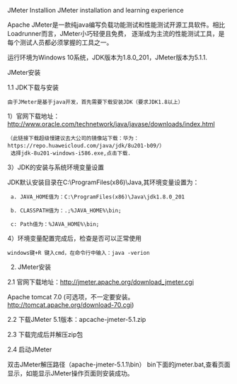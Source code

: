 JMeter Installion
JMeter installation and learning experience

Apache JMeter是一款纯java编写负载功能测试和性能测试开源工具软件。相比Loadrunner而言，JMeter小巧轻便且免费， 逐渐成为主流的性能测试工具，是每个测试人员都必须掌握的工具之一。

运行环境为Windows 10系统，JDK版本为1.8.0_201，JMeter版本为5.1.1.

JMeter安装

1.1 JDK下载与安装

    由于JMeter是基于java开发，首先需要下载安装JDK（要求JDK1.8以上）
    
1）官网下载地址：http://www.oracle.com/technetwork/java/javase/downloads/index.html

    （此链接下载超级慢建议去大公司的镜像站下载：华为：https://repo.huaweicloud.com/java/jdk/8u201-b09/）
     选择jdk-8u201-windows-i586.exe,点击下载.

3）JDK的安装与系统环境变量设置

JDK默认安装目录在C:\ProgramFiles(x86)\Java,其环境变量设置为：
     
     a. JAVA_HOME值为：C:\ProgramFiles(x86)\Java\jdk1.8.0_201
     
     b. CLASSPATH值为：.;%JAVA_HOME%\bin;
     
     c: Path值为：%JAVA_HOME%\bin;
     
4）环境变量配置完成后，检查是否可以正常使用

    windows键+R 键入cmd，在命令行中输入：java -verion

2. JMeter安装

2.1 官网下载地址：http://jmeter.apache.org/download_jmeter.cgi

 Apache tomcat 7.0 (可选项，不一定要安装。 http://tomcat.apache.org/download-70.cgi)
 
2.2 下载JMeter 5.1版本：apcache-jmeter-5.1.zip

2.3 下载完成后并解压zip包

2.4 启动JMeter

双击JMeter解压路径（apache-jmeter-5.1.1\bin） bin下面的jmeter.bat,查看页面显示，如能显示JMeter操作页面则安装成功。
